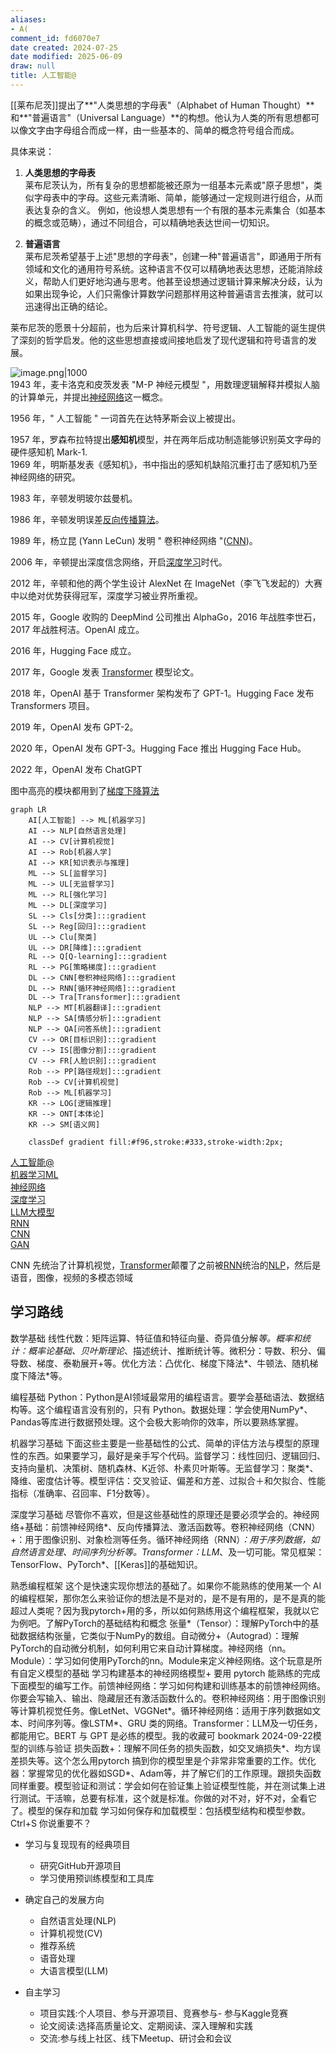 ```yaml
---
aliases:
- A(
comment_id: fd6070e7
date created: 2024-07-25
date modified: 2025-06-09
draw: null
title: 人工智能@
---
```

[[莱布尼茨]]提出了**"人类思想的字母表"（Alphabet of Human Thought）** 和**"普遍语言"（Universal Language）**的构想。他认为人类的所有思想都可以像文字由字母组合而成一样，由一些基本的、简单的概念符号组合而成。

具体来说：

1. **人类思想的字母表**  
    莱布尼茨认为，所有复杂的思想都能被还原为一组基本元素或"原子思想"，类似字母表中的字母。这些元素清晰、简单，能够通过一定规则进行组合，从而表达复杂的含义。
    例如，他设想人类思想有一个有限的基本元素集合（如基本的概念或范畴），通过不同组合，可以精确地表达世间一切知识。
    
2. **普遍语言**  
    莱布尼茨希望基于上述"思想的字母表"，创建一种"普遍语言"，即通用于所有领域和文化的通用符号系统。这种语言不仅可以精确地表达思想，还能消除歧义，帮助人们更好地沟通与思考。他甚至设想通过逻辑计算来解决分歧，认为如果出现争论，人们只需像计算数学问题那样用这种普遍语言去推演，就可以迅速得出正确的结论。
    

莱布尼茨的愿景十分超前，也为后来计算机科学、符号逻辑、人工智能的诞生提供了深刻的哲学启发。他的这些思想直接或间接地启发了现代逻辑和符号语言的发展。

![image.png|1000](https://imagehosting4picgo.oss-cn-beijing.aliyuncs.com/imagehosting/fix-dir%2Fpicgo%2Fpicgo-clipboard-images%2F2024%2F07%2F25%2F01-46-44-3b9d13a42b4c542b70cd587385dd65fb-20240725014643-4e7863.png)  
1943 年，麦卡洛克和皮茨发表 "M-P 神经元模型 "，用数理逻辑解释并模拟人脑的计算单元，并提出[神经网络](神经网络.md)这一概念。

1956 年，" 人工智能 " 一词首先在达特茅斯会议上被提出。

1957 年，罗森布拉特提出**感知机**模型，并在两年后成功制造能够识别英文字母的硬件感知机 Mark-1.  
1969 年，明斯基发表《感知机》，书中指出的感知机缺陷沉重打击了感知机乃至神经网络的研究。

1983 年，辛顿发明玻尔兹曼机。

1986 年，辛顿发明误差[反向传播算法](反向传播算法.md)。

1989 年，杨立昆 (Yann LeCun) 发明 " 卷积神经网络 "([CNN](CNN.md))。

2006 年，辛顿提出深度信念网络，开启[深度学习](2%20第二大脑/1%20知识/CS/人工智能/深度学习.md)时代。

2012 年，辛顿和他的两个学生设计 AlexNet 在 ImageNet（李飞飞发起的）大赛中以绝对优势获得冠军，深度学习被业界所重视。

2015 年，Google 收购的 DeepMind 公司推出 AlphaGo，2016 年战胜李世石，2017 年战胜柯洁。OpenAI 成立。

2016 年，Hugging Face 成立。

2017 年，Google 发表 [Transformer](Transformer.md) 模型论文。

2018 年，OpenAI 基于 Transformer 架构发布了 GPT-1。Hugging Face 发布 Transformers 项目。

2019 年，OpenAI 发布 GPT-2。

2020 年，OpenAI 发布 GPT-3。Hugging Face 推出 Hugging Face Hub。

2022 年，OpenAI 发布 ChatGPT

图中高亮的模块都用到了[梯度下降算法](梯度下降算法.md)

```mermaid
graph LR
    AI[人工智能] --> ML[机器学习]
    AI --> NLP[自然语言处理]
    AI --> CV[计算机视觉]
    AI --> Rob[机器人学]
    AI --> KR[知识表示与推理]
    ML --> SL[监督学习]
    ML --> UL[无监督学习]
    ML --> RL[强化学习]
    ML --> DL[深度学习]
    SL --> Cls[分类]:::gradient
    SL --> Reg[回归]:::gradient
    UL --> Clu[聚类]
    UL --> DR[降维]:::gradient
    RL --> Q[Q-learning]:::gradient
    RL --> PG[策略梯度]:::gradient
    DL --> CNN[卷积神经网络]:::gradient
    DL --> RNN[循环神经网络]:::gradient
    DL --> Tra[Transformer]:::gradient
    NLP --> MT[机器翻译]:::gradient
    NLP --> SA[情感分析]:::gradient
    NLP --> QA[问答系统]:::gradient
    CV --> OR[目标识别]:::gradient
    CV --> IS[图像分割]:::gradient
    CV --> FR[人脸识别]:::gradient
    Rob --> PP[路径规划]:::gradient
    Rob --> CV[计算机视觉]
    Rob --> ML[机器学习]
    KR --> LOG[逻辑推理]
    KR --> ONT[本体论]
    KR --> SM[语义网]
    
    classDef gradient fill:#f96,stroke:#333,stroke-width:2px;
```

[人工智能@](人工智能@.md)  
[机器学习ML](机器学习ML.md)  
[神经网络](神经网络.md)  
[深度学习](2%20第二大脑/1%20知识/CS/人工智能/深度学习.md)  
[LLM大模型](LLM大模型.md)  
[RNN](RNN.md)  
[CNN](CNN.md)  
[GAN](GAN.md)

CNN 先统治了计算机视觉，[Transformer](Transformer.md)颠覆了之前被[RNN](RNN.md)统治的[NLP](NLP.md)，然后是语音，图像，视频的多模态领域

## 学习路线

数学基础 线性代数：矩阵运算、特征值和特征向量、奇异值分解*等。概率和统计：概率论基础、贝叶斯理论*、描述统计、推断统计等。微积分：导数、积分、偏导数、梯度、泰勒展开+等。优化方法：凸优化、梯度下降法*、牛顿法、随机梯度下降法*等。

编程基础 Python：Python是AI领域最常用的编程语言。要学会基础语法、数据结构等。这个编程语言没有别的，只有 Python。数据处理：学会使用NumPy*、Pandas等库进行数据预处理。这个会极大影响你的效率，所以要熟练掌握。

机器学习基础 下面这些主要是一些基础性的公式、简单的评估方法与模型的原理性的东西。如果要学习，最好是亲手写个代码。监督学习：线性回归、逻辑回归、支持向量机、决策树、随机森林、K近邻、朴素贝叶斯等。无监督学习：聚类*、降维、密度估计等。模型评估：交叉验证、偏差和方差、过拟合＋和欠拟合、性能指标（准确率、召回率、F1分数等）。

深度学习基础 尽管你不喜欢，但是这些基础性的原理还是要必须学会的。神经网络+基础：前馈神经网络*、反向传播算法、激活函数等。卷积神经网络（CNN）+：用于图像识别、对象检测等任务。循环神经网络（RNN）*：用于序列数据，如自然语言处理、时间序列分析等。Transformer：LLM*、及一切可能。常见框架：TensorFlow、PyTorch*、[[Keras]]的基础知识。

熟悉编程框架 这个是快速实现你想法的基础了。如果你不能熟练的使用某一个 AI 的编程框架，那你怎么来验证你的想法是不是对的，是不是有用的，是不是真的能超过人类呢？因为我pytorch+用的多，所以如何熟练用这个编程框架，我就以它为例吧。了解PyTorch的基础结构和概念 张量*（Tensor）：理解PyTorch中的基础数据结构张量，它类似于NumPy的数组。自动微分+（Autograd）：理解PyTorch的自动微分机制，如何利用它来自动计算梯度。神经网络（nn。Module）：学习如何使用PyTorch的nn。Module来定义神经网络。这个玩意是所有自定义模型的基础 学习构建基本的神经网络模型+ 要用 pytorch 能熟练的完成下面模型的编写工作。前馈神经网络：学习如何构建和训练基本的前馈神经网络。你要会写输入、输出、隐藏层还有激活函数什么的。卷积神经网络：用于图像识别等计算机视觉任务。像LetNet、VGGNet*。循环神经网络：适用于序列数据如文本、时间序列等。像LSTM*、GRU 类的网络。Transformer：LLM及一切任务，都能用它。BERT 与 GPT 是必练的模型。我的收藏可 bookmark 2024-09-22模型的训练与验证 损失函数+：理解不同任务的损失函数，如交叉熵损失*、均方误差损失等。这个怎么用pytorch 搞到你的模型里是个非常非常重要的工作。优化器：掌握常见的优化器如SGD*、Adam等，并了解它们的工作原理。跟损失函数同样重要。模型验证和测试：学会如何在验证集上验证模型性能，并在测试集上进行测试。干活嘛，总要有标准，这个就是标准。你做的对不对，好不对，全看它了。模型的保存和加载 学习如何保存和加载模型：包括模型结构和模型参数。Ctrl+S 你说重要不？

- 学习与复现现有的经典项目
    - 研究GitHub开源项目
    - 学习使用预训练模型和工具库
    
- 确定自己的发展方向
    - 自然语言处理(NLP)
    - 计算机视觉(CV)
    - 推荐系统
    - 语音处理
    - 大语言模型(LLM)
    
- 自主学习
    - 项目实践:个人项目、参与开源项目、竞赛参与- 参与Kaggle竞赛
    - 论文阅读:选择高质量论文、定期阅读、深入理解和实践
    - 交流:参与线上社区、线下Meetup、研讨会和会议

